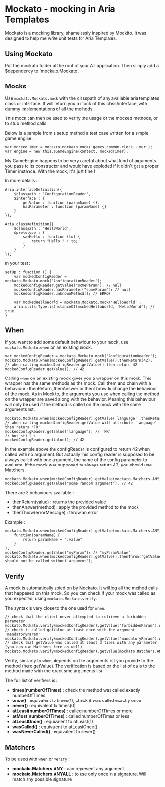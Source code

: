 Mockato - mocking in Aria Templates
=====================

Mockato is a mocking library, shamelessly inspired by Mockito.
It was designed to help me write unit tests for Aria Templates.



Using Mockato
---------------------
Put the mockato folder at the root of your AT application.
Then simply add a $dependency to 'mockato.Mockato'.

Mocks
---------------------
Use `mockato.Mockato.mock` with the classpath of any available aria templates class or interface. 
It will return you a mock of this class/interface, with dummy implementations of all the methods.

This mock can then be used to verify the usage of the mocked methods, or to stub method calls.

Below is a sample from a setup method a test case written for a simple game engine :

    var mockedTimer = mockato.Mockato.mock('games.common.clock.Timer');
    var engine = new this.$GameEngine(context, mockedTimer);

My GameEngine happens to be very careful about what kind of arguments you pass to its constructor and would have exploded if it didn't get a proper Timer instance. With the mock, it's just fine !

In more details :

    Aria.interfaceDefinition({
        $classpath : 'ConfigurationReader',
        $interface : {
            getValue : function (paramName) {},
            hasParameter : function (paramName) {}
        }
    });
    
    Aria.classDefinition({
        $classpath : 'HelloWorld',
        $prototype : {
            sayHello : function (to) {
                return "Hello " + to;
            }
        }
    });
    
In your test : 

    setUp : function () {
        var mockedConfigReader = mockato.Mockato.mock('ConfigurationReader');
        mockedConfigReader.getValue("someParam"); // null
        mockedConfigReader.hasParameter("someParam"); // null
        mockedConfigReader.unknownMethod(); // ERROR
        
        var mockedHelloWorld = mockato.Mockato.mock('HelloWorld');
        aria.utils.Type.isInstanceOf(mockedHelloWorld, 'HelloWorld'); // true
    }
When
---------------------
If you want to add some default behaviour to your mock, use `mockato.Mockato.when` on an existing mock.

    var mockedConfigReader = mockato.Mockato.mock('ConfigurationReader');
    mockato.Mockato.when(mockedConfigReader).getValue().thenReturn(42);
    // when calling mockedConfigReader.getValue() then return 42
    mockedConfigReader.getValue(); // 42

Calling `when` on an existing mock gives you a wrapper on this mock. This wrapper has the same methods as the mock. Call them and chain with a behaviour : thenReturn, thenAnswer or thenThrow to change the behaviour of the mock.
As in Mockito, the arguments you use when calling the method on the wrapper are saved along with the behavior. Meaning this behaviour will only be used if the method is called on the mock with the same arguments list.

    mockato.Mockato.when(mockedConfigReader).getValue('language').thenReturn('FR');
    // when calling mockedConfigReader.getValue with attribute 'language' then return 'FR'
    mockedConfigReader.getValue('language'); // 'FR'
    // but still :
    mockedConfigReader.getValue(); // 42
    
In the example above the configReader is configured to return 42 when called with no argument. But actually this config reader is supposed to be always called with one argument, the name of the config parameter to evaluate.
If the mock was supposed to always return 42, you should use Matchers.

    mockato.Mockato.when(mockedConfigReader).getValue(mockato.Matchers.ANY).thenReturn(42);
    mockedConfigReader.getValue("some random argument"); // 42
    
There are 3 behaviours available : 
* thenReturn(value) : returns the provided value
* thenAnswer(method) : apply the provided method to the mock
* thenThrow(errorMessage) : throw an error

Example :

    mockato.Mockato.when(mockedConfigReader).getValue(mockato.Matchers.ANY).thenAnswer(
        function(paramName) {
            return paramName + ":value"
        }
    );
    mockedConfigReader.getValue("myParam"); // "myParamValue"
    mockato.Mockato.when(mockedConfigReader).getValue().thenThrow('getValue should not be called without argument');
    
Verify
---------------------
A mock is automatically spied on by Mockato. It will log all the method calls that happened on this mock. 
So you can check if your mock was called as you expected, using `mockato.Mockato.verify`.

The syntax is very close to the one used for `when`.

    // check that the client never attempted to retrieve a forbidden parameter
    mockato.Mockato.verify(mockedConfigReader).getValue("forbiddenParam").wasNeverCalled();
    // check it called getValue at least once with the argument 'mandatoryParam'
    mockato.Mockato.verify(mockedConfigReader).getValue("mandatoryParam").wasCalled();
    // check that getValue was called at least 3 times with any parameter (you can use Matchers here as well)
    mockato.Mockato.verify(mockedConfigReader).getValue(mockato.Matchers.ANY).atLeast(3);

Verify, similarly to `when`, depends on the arguments list you provide to the method (here getValue). The verification is based on the list of calls to the method made with the exact sme arguments list.

The full list of verifiers is :
* **times(numberOfTimes)** : check the method was called exactly numberOfTimes
* **once()** : equivalent to times(1), check it was called exactly once
* **never()** : equivalent to times(0)
* **atLeast(numberOfTimes)** : called numberOfTimes or more
* **atMost(numberOfTimes)** : called numberOfTimes or less
* **atLeastOnce()** : equivalent to atLeast(1)
* **wasCalled()** : equivalent to atLeastOnce()
* **wasNeverCalled()** : equivalent to never()


Matchers
---------------------
To be used with `when` or `verify` : 
* **mockato.Matchers.ANY** : can represent any argument
* **mockato.Matchers.ANYALL** : to use only once in a signature. Will match any possible signature
